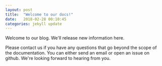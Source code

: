 ```yaml
---
layout: post
title:  "Welcome to our docs!"
date:   2018-02-28 00:10:45
categories: jekyll update
---
```

Welcome to our blog. We'll release new information here. 

Please contact us if you have any questions that go beyond the scope of the documentation. You can either send an email or open an issue on github. We're looking forward to hearing from you. 


